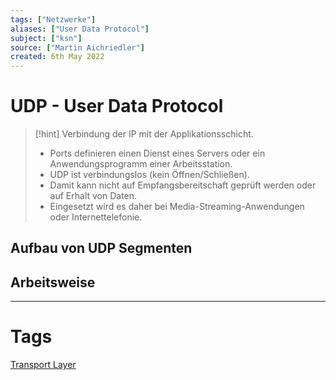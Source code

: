 ```yaml
---
tags: ["Netzwerke"]
aliases: ["User Data Protocol"]
subject: ["ksn"]
source: ["Martin Aichriedler"]
created: 6th May 2022
---
```


# UDP - User Data Protocol

> [!hint] Verbindung der IP mit der Applikationsschicht.
> - Ports definieren einen Dienst eines Servers oder ein Anwendungsprogramm einer Arbeitsstation.
> - UDP ist verbindungslos (kein Öffnen/Schließen).
> - Damit kann nicht auf Empfangsbereitschaft geprüft werden oder auf Erhalt von Daten.
> - Eingesetzt wird es daher bei Media-Streaming-Anwendungen oder Internettelefonie.

## Aufbau von UDP Segmenten
## Arbeitsweise

---
# Tags
[Transport Layer](Transportschicht.md)
